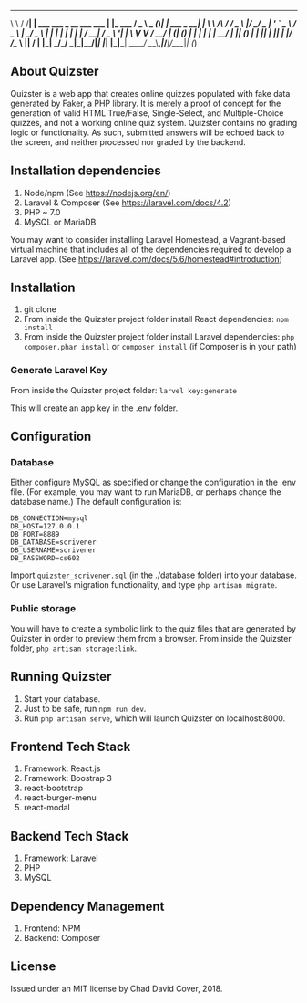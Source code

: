 __        __   _                            _           ___        _         _            _
\ \      / /__| | ___ ___  _ __ ___   ___  | |_ ___    / _ \ _   _(_)_______| |_ ___ _ __| |
 \ \ /\ / / _ \ |/ __/ _ \| '_ ` _ \ / _ \ | __/ _ \  | | | | | | | |_  / __| __/ _ \ '__| |
  \ V  V /  __/ | (_| (_) | | | | | |  __/ | || (_) | | |_| | |_| | |/ /\__ \ ||  __/ |  |_|
   \_/\_/ \___|_|\___\___/|_| |_| |_|\___|  \__\___/   \__\_\\__,_|_/___|___/\__\___|_|  (_)

## About Quizster

Quizster is a web app that creates online quizzes populated with fake data generated by Faker, a PHP library. It is merely a proof of concept for the generation of valid HTML True/False, Single-Select, and Multiple-Choice quizzes, and not a working online quiz system. Quizster contains no grading logic or functionality. As such, submitted answers will be echoed back to the screen, and neither processed nor graded by the backend.

## Installation dependencies
1. Node/npm (See https://nodejs.org/en/)
2. Laravel & Composer (See https://laravel.com/docs/4.2)
3. PHP ~ 7.0
4. MySQL or MariaDB

You may want to consider installing Laravel Homestead, a Vagrant-based virtual machine that includes all of the dependencies required to develop a Laravel app. (See https://laravel.com/docs/5.6/homestead#introduction)

## Installation
1. git clone
2. From inside the Quizster project folder install React dependencies:
`npm install`
2. From inside the Quizster project folder install Laravel dependencies:
`php composer.phar install`
or
`composer install` (if Composer is in your path)

### Generate Laravel Key
From inside the Quizster project folder:
`larvel key:generate`

This will create an app key in the .env folder.

## Configuration
### Database
Either configure MySQL as specified or change the configuration in the .env file. (For example, you may want to run MariaDB, or perhaps change the database name.) The default configuration is:

```
DB_CONNECTION=mysql
DB_HOST=127.0.0.1
DB_PORT=8889
DB_DATABASE=scrivener
DB_USERNAME=scrivener
DB_PASSWORD=cs602
```

Import `quizster_scrivener.sql` (in the ./database folder) into your database. Or use Laravel's migration functionality, and type `php artisan migrate`.

### Public storage
You will have to create a symbolic link to the quiz files that are generated by Quizster in order to preview them from a browser. From inside the Quizster folder, `php artisan storage:link`.

## Running Quizster
1. Start your database.
1. Just to be safe, run `npm run dev`.
2. Run `php artisan serve`, which will launch Quizster on localhost:8000.

## Frontend Tech Stack
1. Framework: React.js
2. Framework: Boostrap 3
3. react-bootstrap
4. react-burger-menu
5. react-modal

## Backend Tech Stack
1. Framework: Laravel
2. PHP
3. MySQL

## Dependency Management
1. Frontend: NPM
2. Backend: Composer

## License
Issued under an MIT license by Chad David Cover, 2018.
